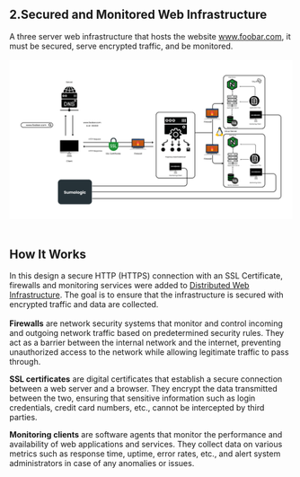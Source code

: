 ## 2.Secured and Monitored Web Infrastructure
A three server web infrastructure that hosts the website www.foobar.com, it must be secured, serve encrypted traffic, and be monitored.<br><br>![Secured and Monitored Web Infrastructure](../images/secured_&_monitored_web_infrastructure.png)<br><br>
## How It Works
In this design a secure HTTP (HTTPS) connection with an SSL Certificate, firewalls and monitoring services were added to [Distributed Web Infrastructure](https://github.com/baydre/alx-system_engineering-devops/blob/master/0x09-web_infrastructure_design/concepts/1-distributed_web_infrastructure.md). The goal is to ensure that the infrastructure is secured with encrypted traffic and data are collected. <br><br> **Firewalls** are network security systems that monitor and control incoming and outgoing network traffic based on predetermined security rules. They act as a barrier between the internal network and the internet, preventing unauthorized access to the network while allowing legitimate traffic to pass through.

**SSL certificates** are digital certificates that establish a secure connection between a web server and a browser. They encrypt the data transmitted between the two, ensuring that sensitive information such as login credentials, credit card numbers, etc., cannot be intercepted by third parties.

**Monitoring clients** are software agents that monitor the performance and availability of web applications and services. They collect data on various metrics such as response time, uptime, error rates, etc., and alert system administrators in case of any anomalies or issues.
